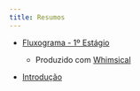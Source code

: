 ```yaml
---
title: Resumos
---
```


- [Fluxograma - 1º Estágio](https://drive.google.com/file/d/1qzjr-IVPtM6ZXMZkE48nXd-jsiJe3bJe/view?usp=sharing)
  - Produzido com [Whimsical](https://whimsical.com)

- [Introdução](introducao.md)
